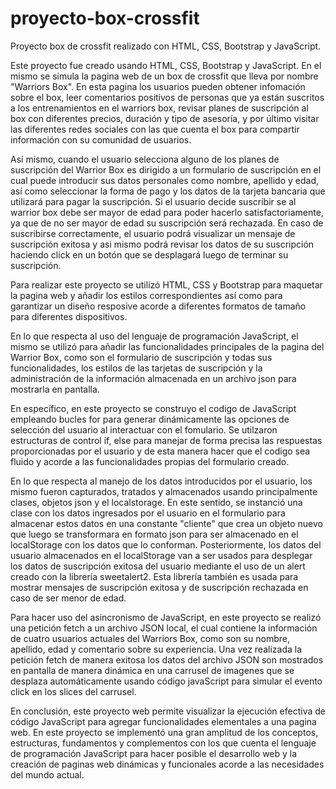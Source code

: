 # proyecto-box-crossfit
Proyecto box de crossfit realizado con HTML, CSS, Bootstrap y JavaScript. 

Este proyecto fue creado usando HTML, CSS, Bootstrap y JavaScript. En el mismo se simula la pagina web de un box de crossfit que lleva por nombre "Warriors Box". 
En esta pagina los usuarios pueden obtener infomación sobre el box, leer comentarios positivos de personas que ya están suscritos a los entrenamientos en el warriors 
box, revisar planes de suscripción al box con diferentes precios, duración y tipo de asesoría, y por último visitar las diferentes redes sociales con las que cuenta 
el box para compartir información con su comunidad de usuarios.

Así mismo, cuando el usuario selecciona alguno de los planes de suscripción del Warrior Box es dirigido a un formulario de suscripción en el cual puede introducir sus
datos personales como nombre, apellido y edad, así como seleccionar la forma de pago y los datos de la tarjeta bancaria que utilizará para pagar la suscripción. 
Si el usuario decide suscribir se al warrior box debe ser mayor de edad para poder hacerlo satisfactoriamente, ya que de no ser mayor de edad su suscripción será
rechazada. En caso de suscribirse correctamente, el usuario podrá visualizar un mensaje de suscripción exitosa y asi mismo podrá revisar los datos de su suscripción
haciendo click en un botón que se desplagará luego de terminar su suscripción. 

Para realizar este proyecto se utilizó HTML, CSS y Bootstrap para maquetar la pagina web y añadir los estilos correspondientes así como para garantizar un diseño
resposive acorde a diferentes formatos de tamaño para diferentes dispositivos. 

En lo que respecta al uso del lenguaje de programación JavaScript, el mismo se utilizó para añadir las funcionalidades principales de la pagina del Warrior Box, como
son el formulario de suscripción y todas sus funcionalidades, los estilos de las tarjetas de suscripción y la administración de la información almacenada en un archivo
json para mostrarla en pantalla. 

En específico, en este proyecto se construyo el codigo de JavaScript empleando bucles for para generar dinámicamente las opciones de selección del usuario al
interactuar con el fomulario. Se utilzaron estructuras de control if, else para manejar de forma precisa las respuestas proporcionadas por el usuario y de esta manera
hacer que el codigo sea fluido y acorde a las funcionalidades propias del formulario creado. 

En lo que respecta al manejo de los datos introducidos por el usuario, los mismo fueron capturados, tratados y almacenados usando principalmente clases, objetos json
y el localstorage. En este sentido, se instanció una clase con los datos ingresados por el usuario en el formulario para almacenar estos datos en una constante "cliente"
que crea un objeto nuevo que luego se transformara en formato json para ser almacenado en el localStorage con los datos que lo conforman. Posteriormente, los datos
del usuario almacenados en el localStorage van a ser usados para desplegar los datos de suscripción exitosa del usuario mediante el uso de un alert creado con la 
librería sweetalert2. Esta librería también es usada para mostrar mensajes de suscripción exitosa y de suscripción rechazada en caso de ser menor de edad.

Para hacer uso del asincronismo de JavaScript, en este proyecto se realizó una petición fetch a un archivo JSON local, el cual contiene la información de cuatro
usuarios actuales del Warriors Box, como son su nombre, apellido, edad y comentario sobre su experiencia. Una vez realizada la petición fetch de manera exitosa los datos
del archivo JSON son mostrados en pantalla de manera dinámica en una carrusel de imagenes que se desplaza automáticamente usando código javaScript para simular el
evento click en los slices del carrusel.

En conclusión, este proyecto web permite visualizar la ejecución efectiva de código JavaScript para agregar funcionalidades elementales a una pagina web. En este proyecto se
implementó una gran amplitud de los conceptos, estructuras, fundamentos y complementos con los que cuenta el lenguaje de programación JavaScript para hacer
posible el desarrollo web y la creación de paginas web dinámicas y funcionales acorde a las necesidades del mundo actual. 



